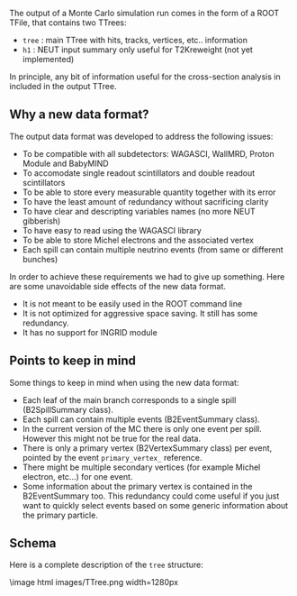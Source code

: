 The output of a Monte Carlo simulation run comes in the form of a ROOT TFile, that contains
two TTrees:
- `tree` : main TTree with hits, tracks, vertices, etc.. information
- `h1` : NEUT input summary only useful for T2Kreweight (not yet implemented)

In principle, any bit of information useful for the cross-section analysis in included 
in the output TTree. 

## Why a new data format?

The output data format was developed to address the following issues:

- To be compatible with all subdetectors: WAGASCI, WallMRD, Proton Module and BabyMIND
- To accomodate single readout scintillators and double readout scintillators
- To be able to store every measurable quantity together with its error
- To have the least amount of redundancy without sacrificing clarity
- To have clear and descripting variables names (no more NEUT gibberish)
- To have easy to read using the WAGASCI library
- To be able to store Michel electrons and the associated vertex
- Each spill can contain multiple neutrino events (from same or different bunches)

In order to achieve these requirements we had to give up something. Here are some unavoidable 
side effects of the new data format.

- It is not meant to be easily used in the ROOT command line
- It is not optimized for aggressive space saving. It still has some redundancy.
- It has no support for INGRID module

## Points to keep in mind

Some things to keep in mind when using the new data format:

- Each leaf of the main branch corresponds to a single spill (B2SpillSummary class).
- Each spill can contain multiple events (B2EventSummary class).
- In the current version of the MC there is only one event per spill. However this might not be true for the real data.
- There is only a primary vertex (B2VertexSummary class) per event, pointed by the event `primary_vertex_` reference.
- There might be multiple secondary vertices (for example Michel electron, etc...) for one event.
- Some information about the primary vertex is contained in the B2EventSummary too. This redundancy could come useful 
if you just want to quickly select events based on some generic information about the primary particle.

## Schema

Here is a complete description of the `tree` structure:

\image html images/TTree.png width=1280px